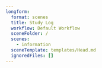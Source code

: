 ```yaml
---
longform:
  format: scenes
  title: Study Log
  workflow: Default Workflow
  sceneFolder: /
  scenes:
    - information
  sceneTemplate: templates/Head.md
  ignoredFiles: []
---
```


